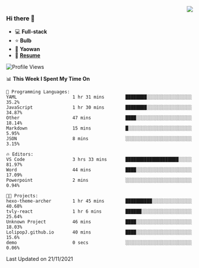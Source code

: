 <img align="right" src="https://github-readme-stats.vercel.app/api?username=LolipopJ&show_icons=true&count_private=true&hide_title=true&include_all_commits=true&theme=vue">

### Hi there 👋

- :computer: **Full-stack**
- :star: **Bulb**
- :pill: **Yaowan**
- :milky_way: [**Resume**](https://cdn.jsdelivr.net/gh/lolipopj/resume/export/resume-en.pdf)

<!--START_SECTION:waka-->
![Profile Views](http://img.shields.io/badge/Profile%20Views-0-blue)

📊 **This Week I Spent My Time On** 

```text
💬 Programming Languages: 
YAML                     1 hr 31 mins        ████████░░░░░░░░░░░░░░░░░   35.2% 
JavaScript               1 hr 30 mins        ████████░░░░░░░░░░░░░░░░░   34.87% 
Other                    47 mins             ████░░░░░░░░░░░░░░░░░░░░░   18.14% 
Markdown                 15 mins             █░░░░░░░░░░░░░░░░░░░░░░░░   5.95% 
JSON                     8 mins              ░░░░░░░░░░░░░░░░░░░░░░░░░   3.15%

🔥 Editors: 
VS Code                  3 hrs 33 mins       ████████████████████░░░░░   81.97% 
Word                     44 mins             ████░░░░░░░░░░░░░░░░░░░░░   17.09% 
Powerpoint               2 mins              ░░░░░░░░░░░░░░░░░░░░░░░░░   0.94%

🐱‍💻 Projects: 
hexo-theme-archer        1 hr 45 mins        ██████████░░░░░░░░░░░░░░░   40.68% 
tvly-react               1 hr 6 mins         ██████░░░░░░░░░░░░░░░░░░░   25.64% 
Unknown Project          46 mins             ████░░░░░░░░░░░░░░░░░░░░░   18.03% 
LolipopJ.github.io       40 mins             ████░░░░░░░░░░░░░░░░░░░░░   15.6% 
demo                     0 secs              ░░░░░░░░░░░░░░░░░░░░░░░░░   0.06%

```


 Last Updated on 21/11/2021
<!--END_SECTION:waka-->
